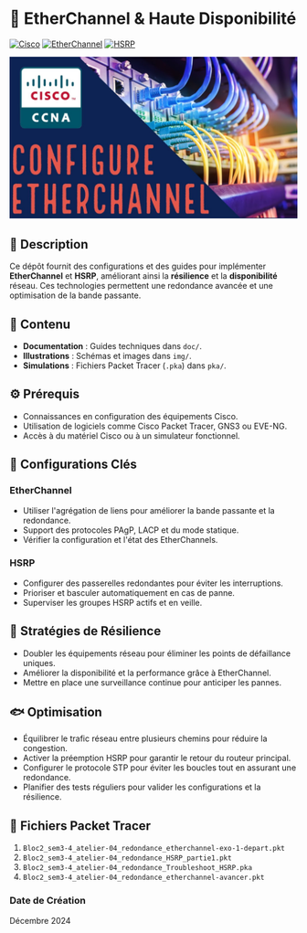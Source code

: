 # 🏯 **EtherChannel & Haute Disponibilité**

[![Cisco](https://img.shields.io/badge/Cisco-1BA0D7?style=flat-square&logo=cisco&logoColor=white)](https://www.cisco.com/) [![EtherChannel](https://img.shields.io/badge/EtherChannel-2CA9E1?style=flat-square&logo=ethernet&logoColor=white)](https://www.cisco.com/c/en/us/support/docs/lan-switching/etherchannel/index.html) [![HSRP](https://img.shields.io/badge/HSRP-FF6F61?style=flat-square&logo=router&logoColor=white)](https://www.cisco.com/c/en/us/support/docs/ip/hot-standby-router-protocol-hsrp/index.html)

![Banner](img/background.png)



## 📄 **Description**

Ce dépôt fournit des configurations et des guides pour implémenter **EtherChannel** et **HSRP**, améliorant ainsi la **résilience** et la **disponibilité** réseau. Ces technologies permettent une redondance avancée et une optimisation de la bande passante.



## 💂 **Contenu**

- **Documentation** : Guides techniques dans `doc/`.
- **Illustrations** : Schémas et images dans `img/`.
- **Simulations** : Fichiers Packet Tracer (`.pka`) dans `pka/`.



## ⚙️ **Prérequis**

- Connaissances en configuration des équipements Cisco.
- Utilisation de logiciels comme Cisco Packet Tracer, GNS3 ou EVE-NG.
- Accès à du matériel Cisco ou à un simulateur fonctionnel.


## 🔧 **Configurations Clés**

### **EtherChannel**
- Utiliser l'agrégation de liens pour améliorer la bande passante et la redondance.
- Support des protocoles PAgP, LACP et du mode statique.
- Vérifier la configuration et l'état des EtherChannels.

### **HSRP**
- Configurer des passerelles redondantes pour éviter les interruptions.
- Prioriser et basculer automatiquement en cas de panne.
- Superviser les groupes HSRP actifs et en veille.


## 💪 **Stratégies de Résilience**

- Doubler les équipements réseau pour éliminer les points de défaillance uniques.
- Améliorer la disponibilité et la performance grâce à EtherChannel.
- Mettre en place une surveillance continue pour anticiper les pannes.


## 🐟 **Optimisation**

- Équilibrer le trafic réseau entre plusieurs chemins pour réduire la congestion.
- Activer la préemption HSRP pour garantir le retour du routeur principal.
- Configurer le protocole STP pour éviter les boucles tout en assurant une redondance.
- Planifier des tests réguliers pour valider les configurations et la résilience.

## 📂 **Fichiers Packet Tracer**

1. `Bloc2_sem3-4_atelier-04_redondance_etherchannel-exo-1-depart.pkt`
2. `Bloc2_sem3-4_atelier-04_redondance_HSRP_partie1.pkt`
3. `Bloc2_sem3-4_atelier-04_redondance_Troubleshoot_HSRP.pka`
4. `Bloc2_sem3-4_atelier-04_redondance_etherchannel-avancer.pkt`


### **Date de Création**

Décembre 2024
